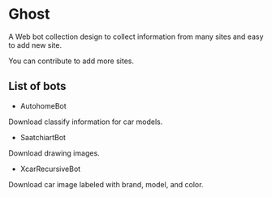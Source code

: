 # Ghost

A Web bot collection design to collect information from many sites and easy to add new site.

You can contribute to add more sites.

## List of bots

* AutohomeBot

Download classify information for car models.

* SaatchiartBot

Download drawing images.

* XcarRecursiveBot

Download car image labeled with brand, model, and color.
